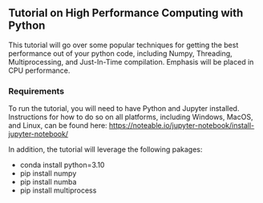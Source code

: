 ## Tutorial on High Performance Computing with Python

This tutorial will go over some popular techniques for getting the best performance out of your python code, including Numpy, Threading, Multiprocessing, and Just-In-Time compilation. Emphasis will be placed in CPU performance. 

### Requirements
To run the tutorial, you will need to have Python and Jupyter installed. Instructions for how to do so on all platforms, including Windows, MacOS, and Linux, can be found here: https://noteable.io/jupyter-notebook/install-jupyter-notebook/

In addition, the tutorial will leverage the following pakages:
- conda install python=3.10
- pip install numpy
- pip install numba
- pip install multiprocess

